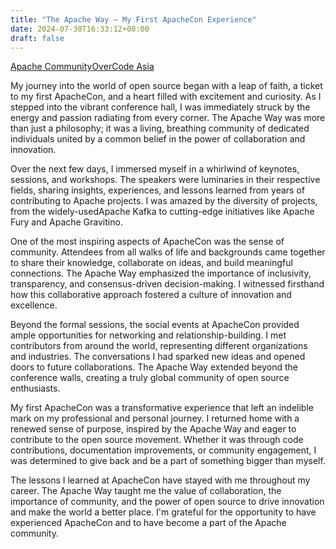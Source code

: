 ```yaml
---
title: "The Apache Way – My First ApacheCon Experience"
date: 2024-07-30T16:33:12+08:00
draft: false
---
```


[Apache CommunityOverCode Asia](https://asia.communityovercode.org/)

My journey into the world of open source began with a leap of faith, a ticket to my first ApacheCon, and a heart filled with excitement and curiosity. As I stepped into the vibrant conference hall, I was immediately struck by the energy and passion radiating from every corner. The Apache Way was more than just a philosophy; it was a living, breathing community of dedicated individuals united by a common belief in the power of collaboration and innovation.

Over the next few days, I immersed myself in a whirlwind of keynotes, sessions, and workshops. The speakers were luminaries in their respective fields, sharing insights, experiences, and lessons learned from years of contributing to Apache projects. I was amazed by the diversity of projects, from the widely-usedApache Kafka to cutting-edge initiatives like Apache Fury and Apache Gravitino.

One of the most inspiring aspects of ApacheCon was the sense of community. Attendees from all walks of life and backgrounds came together to share their knowledge, collaborate on ideas, and build meaningful connections. The Apache Way emphasized the importance of inclusivity, transparency, and consensus-driven decision-making. I witnessed firsthand how this collaborative approach fostered a culture of innovation and excellence.

Beyond the formal sessions, the social events at ApacheCon provided ample opportunities for networking and relationship-building. I met contributors from around the world, representing different organizations and industries. The conversations I had sparked new ideas and opened doors to future collaborations. The Apache Way extended beyond the conference walls, creating a truly global community of open source enthusiasts.

My first ApacheCon was a transformative experience that left an indelible mark on my professional and personal journey. I returned home with a renewed sense of purpose, inspired by the Apache Way and eager to contribute to the open source movement. Whether it was through code contributions, documentation improvements, or community engagement, I was determined to give back and be a part of something bigger than myself.

The lessons I learned at ApacheCon have stayed with me throughout my career. The Apache Way taught me the value of collaboration, the importance of community, and the power of open source to drive innovation and make the world a better place. I'm grateful for the opportunity to have experienced ApacheCon and to have become a part of the Apache community.

